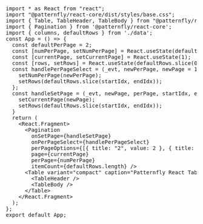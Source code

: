 <pre class="file">
import * as React from &quot;react&quot;;
import &quot;@patternfly/react-core/dist/styles/base.css&quot;;
import { Table, TableHeader, TableBody } from &quot;@patternfly/react-table&quot;;
import { Pagination } from &#39;@patternfly/react-core&#39;;
import { columns, defaultRows } from &#39;./data&#39;;
const App = () =&gt; {
  const defaultPerPage = 2;
  const [numPerPage, setNumPerPage] = React.useState(defaultPerPage);
  const [currentPage, setCurrentPage] = React.useState(1);
  const [rows, setRows] = React.useState(defaultRows.slice(0, defaultPerPage));
  const handlePerPageSelect = (_evt, newPerPage, newPage = 1, startIdx, endIdx) =&gt; {
    setNumPerPage(newPerPage);
    setRows(defaultRows.slice(startIdx, endIdx));
  };
  const handleSetPage = (_evt, newPage, perPage, startIdx, endIdx) =&gt; {
    setCurrentPage(newPage);
    setRows(defaultRows.slice(startIdx, endIdx));
  }
  return (
    &lt;React.Fragment&gt;
      &lt;Pagination
        onSetPage={handleSetPage}
        onPerPageSelect={handlePerPageSelect}
        perPageOptions={[{ title: &quot;2&quot;, value: 2 }, { title: &quot;3&quot;, value: 3 }]}
        page={currentPage}
        perPage={numPerPage}
        itemCount={defaultRows.length} /&gt;
      &lt;Table variant=&quot;compact&quot; caption=&quot;Patternfly React Table&quot; cells={columns} rows={rows}&gt;
        &lt;TableHeader /&gt;
        &lt;TableBody /&gt;
      &lt;/Table&gt;
    &lt;/React.Fragment&gt;
  );
};
export default App;
</pre>
